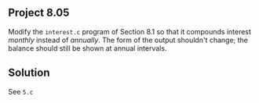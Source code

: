 ## Project 8.05

Modify the `interest.c` program of Section 8.1 so that it compounds interest *monthly* instead of *annually*. The form of the output shouldn't change; the balance should still be shown at annual intervals.

## Solution

See `5.c`
